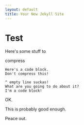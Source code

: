 ```yaml
---
layout: default
title: Your New Jekyll Site
---
```


# Test

<div>   Here's some stuff to
 
compress</div>


    Here's a code block.
    Don't compress this!
    
    ^ empty line suckas!
    What are you going to do about it?
    I'm a code block!

OK.

This is probably good enough.

Peace out.
